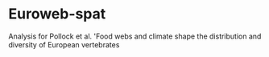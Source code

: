 # Euroweb-spat
Analysis for Pollock et al. 'Food webs and climate shape the distribution and diversity of European vertebrates
